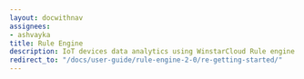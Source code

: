 ```yaml
---
layout: docwithnav
assignees:
- ashvayka
title: Rule Engine
description: IoT devices data analytics using WinstarCloud Rule engine
redirect_to: "/docs/user-guide/rule-engine-2-0/re-getting-started/"
---
```

